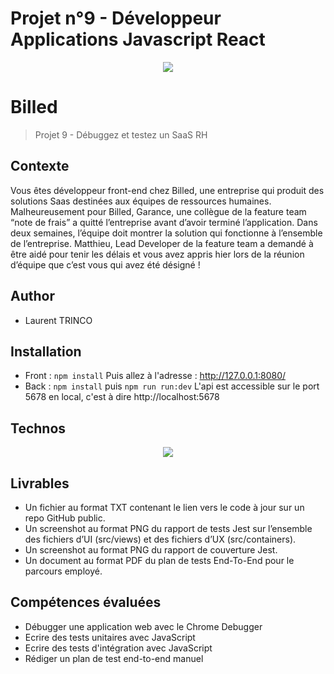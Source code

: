 # Projet n°9 - Développeur Applications Javascript React

<p align="center">
  <img src="https://user.oc-static.com/upload/2020/08/14/1597396368627_image2.png">
</p>

# Billed

> Projet 9 - Débuggez et testez un SaaS RH

## Contexte

Vous êtes développeur front-end chez Billed, une entreprise qui produit des solutions Saas destinées aux équipes de ressources humaines.
Malheureusement pour Billed, Garance, une collègue de la feature team “note de frais” a quitté l’entreprise avant d’avoir terminé l’application. Dans deux semaines, l’équipe doit montrer la solution qui fonctionne à l’ensemble de l’entreprise. Matthieu, Lead Developer de la feature team a demandé à être aidé pour tenir les délais et vous avez appris hier lors de la réunion d’équipe que c’est vous qui avez été désigné !

## Author

- Laurent TRINCO

## Installation

- Front : `npm install` Puis allez à l'adresse : http://127.0.0.1:8080/
- Back : `npm install` puis `npm run run:dev` L'api est accessible sur le port 5678 en local, c'est à dire http://localhost:5678

## Technos

<p align="center">
  <a href="https://skillicons.dev">
    <img src="https://skillicons.dev/icons?i=bootstrap,css,github,jest,html,js" />
  </a>
</p>

## Livrables

- Un fichier au format TXT contenant le lien vers le code à jour sur un repo GitHub public.
- Un screenshot au format PNG du rapport de tests Jest sur l’ensemble des fichiers d’UI (src/views) et des fichiers d’UX (src/containers).
- Un screenshot au format PNG du rapport de couverture Jest.
- Un document au format PDF du plan de tests End-To-End pour le parcours employé.

## Compétences évaluées

- Débugger une application web avec le Chrome Debugger
- Ecrire des tests unitaires avec JavaScript
- Ecrire des tests d'intégration avec JavaScript
- Rédiger un plan de test end-to-end manuel
